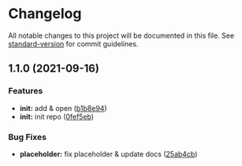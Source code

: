 # Changelog

All notable changes to this project will be documented in this file. See [standard-version](https://github.com/conventional-changelog/standard-version) for commit guidelines.

## 1.1.0 (2021-09-16)


### Features

* **init:** add & open ([b1b8e94](https://github.com/kingback/tp-to/commit/b1b8e94dc0fb87a091c90f6a349237834d4b8a21))
* **init:** init repo ([0fef5eb](https://github.com/kingback/tp-to/commit/0fef5eb0aedd600f8e6cecfef34981d2c08f2b4e))


### Bug Fixes

* **placeholder:** fix placeholder & update docs ([25ab4cb](https://github.com/kingback/tp-to/commit/25ab4cb0b54639a1273560334260d98aeb5737d8))
